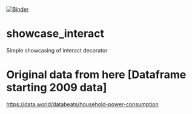 [![Binder](https://mybinder.org/badge_logo.svg)](https://mybinder.org/v2/gh/chris1869/showcase_interact.git/HEAD)

# showcase_interact
Simple showcasing of interact decorator

# Original data from here [Dataframe starting 2009 data]

https://data.world/databeats/household-power-consumption
